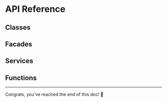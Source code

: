 # API Reference

## Classes

## Facades

## Services

## Functions

---

Congrats, you've reached the end of this doc! 🎉
